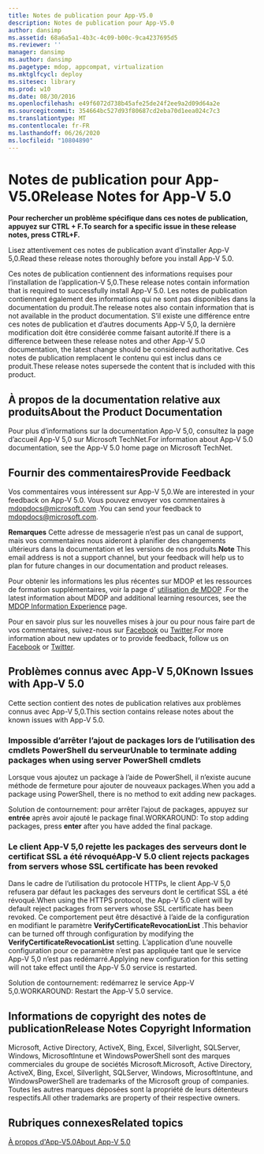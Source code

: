 ```yaml
---
title: Notes de publication pour App-V5.0
description: Notes de publication pour App-V5.0
author: dansimp
ms.assetid: 68a6a5a1-4b3c-4c09-b00c-9ca4237695d5
ms.reviewer: ''
manager: dansimp
ms.author: dansimp
ms.pagetype: mdop, appcompat, virtualization
ms.mktglfcycl: deploy
ms.sitesec: library
ms.prod: w10
ms.date: 08/30/2016
ms.openlocfilehash: e49f6072d738b45afe25de24f2ee9a2d09d64a2e
ms.sourcegitcommit: 354664bc527d93f80687cd2eba70d1eea024c7c3
ms.translationtype: MT
ms.contentlocale: fr-FR
ms.lasthandoff: 06/26/2020
ms.locfileid: "10804890"
---
```

# <span data-ttu-id="27173-103">Notes de publication pour App-V5.0</span><span class="sxs-lookup"><span data-stu-id="27173-103">Release Notes for App-V 5.0</span></span>


**<span data-ttu-id="27173-104">Pour rechercher un problème spécifique dans ces notes de publication, appuyez sur CTRL + F.</span><span class="sxs-lookup"><span data-stu-id="27173-104">To search for a specific issue in these release notes, press CTRL+F.</span></span>**

<span data-ttu-id="27173-105">Lisez attentivement ces notes de publication avant d’installer App-V 5,0.</span><span class="sxs-lookup"><span data-stu-id="27173-105">Read these release notes thoroughly before you install App-V 5.0.</span></span>

<span data-ttu-id="27173-106">Ces notes de publication contiennent des informations requises pour l’installation de l’application-V 5,0.</span><span class="sxs-lookup"><span data-stu-id="27173-106">These release notes contain information that is required to successfully install App-V 5.0.</span></span> <span data-ttu-id="27173-107">Les notes de publication contiennent également des informations qui ne sont pas disponibles dans la documentation du produit.</span><span class="sxs-lookup"><span data-stu-id="27173-107">The release notes also contain information that is not available in the product documentation.</span></span> <span data-ttu-id="27173-108">S’il existe une différence entre ces notes de publication et d’autres documents App-V 5,0, la dernière modification doit être considérée comme faisant autorité.</span><span class="sxs-lookup"><span data-stu-id="27173-108">If there is a difference between these release notes and other App-V 5.0 documentation, the latest change should be considered authoritative.</span></span> <span data-ttu-id="27173-109">Ces notes de publication remplacent le contenu qui est inclus dans ce produit.</span><span class="sxs-lookup"><span data-stu-id="27173-109">These release notes supersede the content that is included with this product.</span></span>

## <span data-ttu-id="27173-110">À propos de la documentation relative aux produits</span><span class="sxs-lookup"><span data-stu-id="27173-110">About the Product Documentation</span></span>


<span data-ttu-id="27173-111">Pour plus d’informations sur la documentation App-V 5,0, consultez la page d’accueil App-V 5,0 sur Microsoft TechNet.</span><span class="sxs-lookup"><span data-stu-id="27173-111">For information about App-V 5.0 documentation, see the App-V 5.0 home page on Microsoft TechNet.</span></span>

## <span data-ttu-id="27173-112">Fournir des commentaires</span><span class="sxs-lookup"><span data-stu-id="27173-112">Provide Feedback</span></span>


<span data-ttu-id="27173-113">Vos commentaires vous intéressent sur App-V 5,0.</span><span class="sxs-lookup"><span data-stu-id="27173-113">We are interested in your feedback on App-V 5.0.</span></span> <span data-ttu-id="27173-114">Vous pouvez envoyer vos commentaires à <mdopdocs@microsoft.com> .</span><span class="sxs-lookup"><span data-stu-id="27173-114">You can send your feedback to <mdopdocs@microsoft.com>.</span></span>

<span data-ttu-id="27173-115">**Remarques**  Cette adresse de messagerie n’est pas un canal de support, mais vos commentaires nous aideront à planifier des changements ultérieurs dans la documentation et les versions de nos produits.</span><span class="sxs-lookup"><span data-stu-id="27173-115">**Note** This email address is not a support channel, but your feedback will help us to plan for future changes in our documentation and product releases.</span></span>

 

<span data-ttu-id="27173-116">Pour obtenir les informations les plus récentes sur MDOP et les ressources de formation supplémentaires, voir la page d' [utilisation de MDOP](https://go.microsoft.com/fwlink/p/?LinkId=236032) .</span><span class="sxs-lookup"><span data-stu-id="27173-116">For the latest information about MDOP and additional learning resources, see the [MDOP Information Experience](https://go.microsoft.com/fwlink/p/?LinkId=236032) page.</span></span>

<span data-ttu-id="27173-117">Pour en savoir plus sur les nouvelles mises à jour ou pour nous faire part de vos commentaires, suivez-nous sur [Facebook](https://go.microsoft.com/fwlink/p/?LinkId=242445) ou [Twitter](https://go.microsoft.com/fwlink/p/?LinkId=242447).</span><span class="sxs-lookup"><span data-stu-id="27173-117">For more information about new updates or to provide feedback, follow us on [Facebook](https://go.microsoft.com/fwlink/p/?LinkId=242445) or [Twitter](https://go.microsoft.com/fwlink/p/?LinkId=242447).</span></span>

## <span data-ttu-id="27173-118">Problèmes connus avec App-V 5,0</span><span class="sxs-lookup"><span data-stu-id="27173-118">Known Issues with App-V 5.0</span></span>


<span data-ttu-id="27173-119">Cette section contient des notes de publication relatives aux problèmes connus avec App-V 5,0.</span><span class="sxs-lookup"><span data-stu-id="27173-119">This section contains release notes about the known issues with App-V 5.0.</span></span>

### <span data-ttu-id="27173-120">Impossible d’arrêter l’ajout de packages lors de l’utilisation des cmdlets PowerShell du serveur</span><span class="sxs-lookup"><span data-stu-id="27173-120">Unable to terminate adding packages when using server PowerShell cmdlets</span></span>

<span data-ttu-id="27173-121">Lorsque vous ajoutez un package à l’aide de PowerShell, il n’existe aucune méthode de fermeture pour ajouter de nouveaux packages.</span><span class="sxs-lookup"><span data-stu-id="27173-121">When you add a package using PowerShell, there is no method to exit adding new packages.</span></span>

<span data-ttu-id="27173-122">Solution de contournement: pour arrêter l’ajout de packages, appuyez sur **entrée** après avoir ajouté le package final.</span><span class="sxs-lookup"><span data-stu-id="27173-122">WORKAROUND: To stop adding packages, press **enter** after you have added the final package.</span></span>

### <a href="" id="-------------app-v-5-0-client-rejects-packages-from-servers-whose-ssl-certificate-has-been-revoked"></a> <span data-ttu-id="27173-123">Le client App-V 5,0 rejette les packages des serveurs dont le certificat SSL a été révoqué</span><span class="sxs-lookup"><span data-stu-id="27173-123">App-V 5.0 client rejects packages from servers whose SSL certificate has been revoked</span></span>

<span data-ttu-id="27173-124">Dans le cadre de l’utilisation du protocole HTTPs, le client App-V 5,0 refusera par défaut les packages des serveurs dont le certificat SSL a été révoqué.</span><span class="sxs-lookup"><span data-stu-id="27173-124">When using the HTTPS protocol, the App-V 5.0 client will by default reject packages from servers whose SSL certificate has been revoked.</span></span> <span data-ttu-id="27173-125">Ce comportement peut être désactivé à l’aide de la configuration en modifiant le paramètre **VerifyCertificateRevocationList** .</span><span class="sxs-lookup"><span data-stu-id="27173-125">This behavior can be turned off through configuration by modifying the **VerifyCertificateRevocationList** setting.</span></span> <span data-ttu-id="27173-126">L’application d’une nouvelle configuration pour ce paramètre n’est pas appliquée tant que le service App-V 5,0 n’est pas redémarré.</span><span class="sxs-lookup"><span data-stu-id="27173-126">Applying new configuration for this setting will not take effect until the App-V 5.0 service is restarted.</span></span>

<span data-ttu-id="27173-127">Solution de contournement: redémarrez le service App-V 5,0.</span><span class="sxs-lookup"><span data-stu-id="27173-127">WORKAROUND: Restart the App-V 5.0 service.</span></span>

## <span data-ttu-id="27173-128">Informations de copyright des notes de publication</span><span class="sxs-lookup"><span data-stu-id="27173-128">Release Notes Copyright Information</span></span>


<span data-ttu-id="27173-129">Microsoft, Active Directory, ActiveX, Bing, Excel, Silverlight, SQLServer, Windows, MicrosoftIntune et WindowsPowerShell sont des marques commerciales du groupe de sociétés Microsoft.</span><span class="sxs-lookup"><span data-stu-id="27173-129">Microsoft, Active Directory, ActiveX, Bing, Excel, Silverlight, SQLServer, Windows, MicrosoftIntune, and WindowsPowerShell are trademarks of the Microsoft group of companies.</span></span> <span data-ttu-id="27173-130">Toutes les autres marques déposées sont la propriété de leurs détenteurs respectifs.</span><span class="sxs-lookup"><span data-stu-id="27173-130">All other trademarks are property of their respective owners.</span></span>








## <span data-ttu-id="27173-131">Rubriques connexes</span><span class="sxs-lookup"><span data-stu-id="27173-131">Related topics</span></span>


[<span data-ttu-id="27173-132">À propos d'App-V5.0</span><span class="sxs-lookup"><span data-stu-id="27173-132">About App-V 5.0</span></span>](about-app-v-50.md)

 

 





